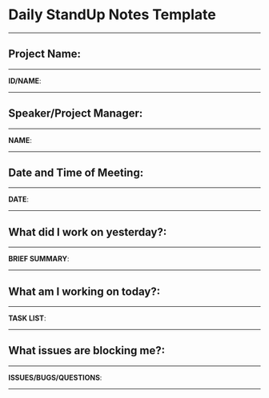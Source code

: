 # Daily StandUp Notes Template
-------------------------------
## Project Name: 
---
**ID/NAME**:


---

## Speaker/Project Manager: 
---
**NAME**:


---
## Date and Time of Meeting:
---
**DATE**:



---

## What did I work on yesterday?:
---
**BRIEF SUMMARY**:



---

## What am I working on today?:
---
**TASK LIST**:



---

## What issues are blocking me?:
---
**ISSUES/BUGS/QUESTIONS**:



---